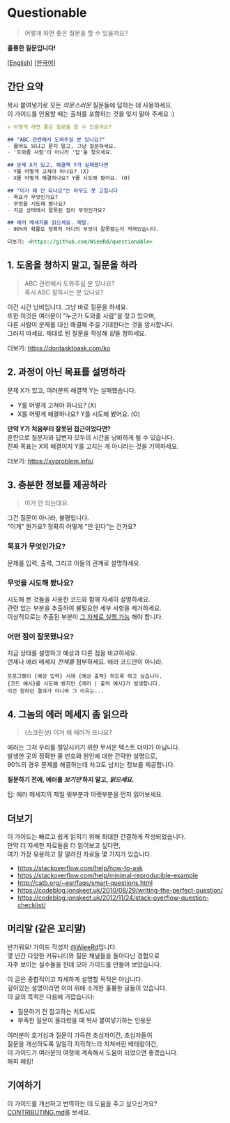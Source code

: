 # Questionable

> 어떻게 하면 좋은 질문을 할 수 있을까요?

**훌륭한 질문입니다!**

[[English](https://github.com/WieeRd/questionable)]
[[한국어](/i18n/ko.md)]

## 간단 요약

복사 붙여넣기로 모든 *의문스러운* 질문들에 답하는 데 사용하세요.  
이 가이드를 인용할 때는 출처를 포함하는 것을 잊지 말아 주세요 :)

```markdown
> 어떻게 하면 좋은 질문을 할 수 있을까요?

## "ABC 관련해서 도와주실 분 있나요?"
- 물어도 되냐고 묻지 말고, 그냥 질문하세요.
- '도와줄 사람'이 아니라 '답'을 찾으세요.

## 문제 X가 있고, 해결책 Y가 실패했다면
- Y를 어떻게 고쳐야 하나요? (X)
- X를 어떻게 해결하나요? Y를 시도해 봤어요. (O)

## "이거 왜 안 되나요"는 아무도 못 고칩니다
- 목표가 무엇인가요?
- 무엇을 시도해 봤나요?
- 지금 상태에서 잘못된 점이 무엇인가요?

## 에러 메세지를 읽으세요. 제발.
- 90%의 확률로 정확히 어디의 무엇이 잘못됐는지 적혀있습니다.

더보기: <https://github.com/WieeRd/questionable>
```

## 1. 도움을 청하지 말고, 질문을 하라

> ABC 관련해서 도와주실 분 있나요?  
> 혹시 ABC 잘하시는 분 있나요?

이건 시간 낭비입니다. 그냥 바로 질문을 하세요.  
또한 이것은 여러분이 "누군가 도와줄 사람"을 찾고 있으며,  
다른 사람이 문제를 대신 해결해 주길 기대한다는 것을 암시합니다.  
그러지 마세요. 제대로 된 질문을 작성해 *답*을 청하세요.

더보기: <https://dontasktoask.com/ko>

## 2. 과정이 아닌 목표를 설명하라

문제 X가 있고, 여러분의 해결책 Y는 실패했습니다.

- Y를 어떻게 고쳐야 하나요? (X)
- X를 어떻게 해결하나요? Y를 시도해 봤어요. (O)

**만약 Y가 처음부터 잘못된 접근이었다면?**  
혼란으로 질문자와 답변자 모두의 시간을 낭비하게 될 수 있습니다.  
진짜 목표는 X의 해결이지 Y를 고치는 게 아니라는 것을 기억하세요.

더보기: <https://xyproblem.info/>

## 3. 충분한 정보를 제공하라

> 이거 안 되는데요.

그건 질문이 아니라, 불평입니다.  
"이게" 뭔가요? 정확히 어떻게 "안 된다"는 건가요?

### 목표가 무엇인가요?

문제를 입력, 출력, 그리고 이들의 관계로 설명하세요.

### 무엇을 시도해 봤나요?

시도해 본 것들을 사용한 코드와 함께 자세히 설명하세요.  
관련 있는 부분을 추출하여 불필요한 세부 사항을 제거하세요.  
이상적으로는 추출된 부분이 [그 자체로 실행 가능][MRE] 해야 합니다.

[MRE]: https://stackoverflow.com/help/minimal-reproducible-example

### 어떤 점이 잘못됐나요?

지금 상태를 설명하고 예상과 다른 점을 비교하세요.  
언제나 에러 메세지 *전체를* 첨부하세요. 에러 코드만이 아니라.

```text
프로그램이 {예상 입력} 시에 {예상 출력} 하도록 하고 싶습니다.
{코드 예시}를 시도해 봤지만 {에러 | 출력 예시}가 발생합니다.
이건 원하던 결과가 아니며 그 이유는...
```

## 4. 그놈의 에러 메세지 좀 읽으라

> (스크린샷) 이거 왜 에러가 뜨나요?

에러는 그저 우리를 절망시키기 위한 무서운 텍스트 더미가 아닙니다.  
발생한 곳의 정확한 줄 번호와 원인에 대한 간략한 설명으로,  
90%의 경우 문제를 해결하는데 차고도 넘치는 정보를 제공합니다.  

**질문하기 전에, 에러를 *보기만* 하지 말고, *읽으세요*.**

팁: 에러 메세지의 제일 윗부분과 아랫부분을 먼저 읽어보세요.

## 더보기

이 가이드는 빠르고 쉽게 읽히기 위해 최대한 간결하게 작성되었습니다.  
만약 더 자세한 자료들을 더 읽어보고 싶다면,  
여기 가장 유용하고 잘 알려진 자료들 몇 가지가 있습니다.

- <https://stackoverflow.com/help/how-to-ask>
- <https://stackoverflow.com/help/minimal-reproducible-example>
- <http://catb.org/~esr/faqs/smart-questions.html>
- <https://codeblog.jonskeet.uk/2010/08/29/writing-the-perfect-question/>
- <https://codeblog.jonskeet.uk/2012/11/24/stack-overflow-question-checklist/>

## 머리말 (같은 꼬리말)

반가워요! 가이드 작성자 [@WieeRd](https://github.com/WieeRd)입니다.  
몇 년간 다양한 커뮤니티와 질문 채널들을 돌아다닌 경험으로  
자주 보이는 실수들을 한데 모아 가이드를 만들어 보았습니다.

이 글은 종합적이고 자세하게 설명할 목적은 아닙니다.  
깊이있는 설명이라면 이미 위에 소개한 훌륭한 글들이 있습니다.  
이 글의 목적은 다음에 가깝습니다:

- 질문하기 전 참고하는 치트시트
- 부족한 질문이 올라왔을 때 복사 붙여넣기하는 인용문

여러분이 호기심과 질문이 가득한 초심자이건, 초심자들이  
질문을 개선하도록 일일히 지적하느라 지쳐버린 베테랑이건,  
이 가이드가 여러분의 여정에 계속해서 도움이 되었으면 좋겠습니다.  
해피 해킹!

## 기여하기

이 가이드를 개선하고 번역하는 데 도움을 주고 싶으신가요?  
[CONTRIBUTING.md](/CONTRIBUTING.md)를 보세요.
